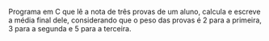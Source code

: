 Programa em C que lê a nota de três provas de um aluno, calcula e escreve a média final dele, considerando que o peso das provas é 2 para a primeira, 3 para a segunda e 5 para a terceira.
